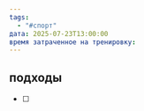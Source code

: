 ```yaml
---
tags:
  - "#спорт"
дата: 2025-07-23T13:00:00
время затраченное на тренировку:
---
```


## подходы

- [ ] 

 



 


